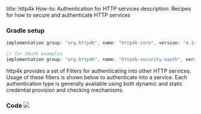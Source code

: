 title: http4k How-to: Authentication for HTTP services
description: Recipes for how to secure and authenticate HTTP services

### Gradle setup

```groovy
implementation group: "org.http4k", name: "http4k-core", version: "4.14.1.1"

// for OAuth examples
implementation group: "org.http4k", name: "http4k-security-oauth", version: "4.14.1.1"
```

http4k provides a set of Filters for authenticating into other HTTP services. Usage of these filters is shown below to authenticate into a service. Each authentication type is generally available using both dynamic and static credential provision and checking mechanisms.

### Code [<img class="octocat" src="/img/octocat-32.png"/>](https://github.com/http4k/http4k/blob/master/src/docs/guide/howto/secure_and_auth_http/example.kt)

<script src="https://gist-it.appspot.com/https://github.com/http4k/http4k/blob/master/src/docs/guide/howto/secure_and_auth_http/example.kt"></script>
